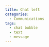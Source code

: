 ```yaml
---
title: Chat left
categories:
  - Communications
tags:
  - chat bubble
  - text
  - message
---
```

